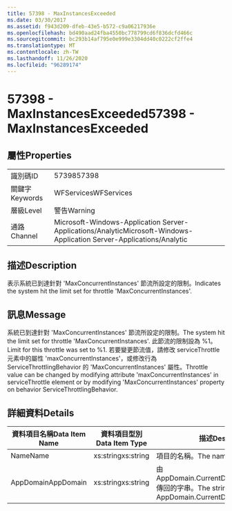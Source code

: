 ```yaml
---
title: 57398 - MaxInstancesExceeded
ms.date: 03/30/2017
ms.assetid: f943d209-dfeb-43e5-b572-c9a06217936e
ms.openlocfilehash: bd490aad24fba4550bc778799cd6f836dcfd466c
ms.sourcegitcommit: bc293b14af795e0e999e3304dd40c0222cf2ffe4
ms.translationtype: MT
ms.contentlocale: zh-TW
ms.lasthandoff: 11/26/2020
ms.locfileid: "96289174"
---
```

# <a name="57398---maxinstancesexceeded"></a><span data-ttu-id="33eda-102">57398 - MaxInstancesExceeded</span><span class="sxs-lookup"><span data-stu-id="33eda-102">57398 - MaxInstancesExceeded</span></span>

## <a name="properties"></a><span data-ttu-id="33eda-103">屬性</span><span class="sxs-lookup"><span data-stu-id="33eda-103">Properties</span></span>  
  
|||  
|-|-|  
|<span data-ttu-id="33eda-104">識別碼</span><span class="sxs-lookup"><span data-stu-id="33eda-104">ID</span></span>|<span data-ttu-id="33eda-105">57398</span><span class="sxs-lookup"><span data-stu-id="33eda-105">57398</span></span>|  
|<span data-ttu-id="33eda-106">關鍵字</span><span class="sxs-lookup"><span data-stu-id="33eda-106">Keywords</span></span>|<span data-ttu-id="33eda-107">WFServices</span><span class="sxs-lookup"><span data-stu-id="33eda-107">WFServices</span></span>|  
|<span data-ttu-id="33eda-108">層級</span><span class="sxs-lookup"><span data-stu-id="33eda-108">Level</span></span>|<span data-ttu-id="33eda-109">警告</span><span class="sxs-lookup"><span data-stu-id="33eda-109">Warning</span></span>|  
|<span data-ttu-id="33eda-110">通路</span><span class="sxs-lookup"><span data-stu-id="33eda-110">Channel</span></span>|<span data-ttu-id="33eda-111">Microsoft-Windows-Application Server-Applications/Analytic</span><span class="sxs-lookup"><span data-stu-id="33eda-111">Microsoft-Windows-Application Server-Applications/Analytic</span></span>|  
  
## <a name="description"></a><span data-ttu-id="33eda-112">描述</span><span class="sxs-lookup"><span data-stu-id="33eda-112">Description</span></span>  

 <span data-ttu-id="33eda-113">表示系統已到達針對 'MaxConcurrentInstances' 節流所設定的限制。</span><span class="sxs-lookup"><span data-stu-id="33eda-113">Indicates the system hit the limit set for throttle 'MaxConcurrentInstances'.</span></span>  
  
## <a name="message"></a><span data-ttu-id="33eda-114">訊息</span><span class="sxs-lookup"><span data-stu-id="33eda-114">Message</span></span>  

 <span data-ttu-id="33eda-115">系統已到達針對 'MaxConcurrentInstances' 節流所設定的限制。</span><span class="sxs-lookup"><span data-stu-id="33eda-115">The system hit the limit set for throttle 'MaxConcurrentInstances'.</span></span> <span data-ttu-id="33eda-116">此節流的限制設為 %1。</span><span class="sxs-lookup"><span data-stu-id="33eda-116">Limit for this throttle was set to %1.</span></span> <span data-ttu-id="33eda-117">若要變更節流值，請修改 serviceThrottle 元素中的屬性 'maxConcurrentInstances'，或修改行為 ServiceThrottlingBehavior 的 'MaxConcurrentInstances' 屬性。</span><span class="sxs-lookup"><span data-stu-id="33eda-117">Throttle value can be changed by modifying attribute 'maxConcurrentInstances' in serviceThrottle element or by modifying 'MaxConcurrentInstances' property on behavior ServiceThrottlingBehavior.</span></span>  
  
## <a name="details"></a><span data-ttu-id="33eda-118">詳細資料</span><span class="sxs-lookup"><span data-stu-id="33eda-118">Details</span></span>  
  
|<span data-ttu-id="33eda-119">資料項目名稱</span><span class="sxs-lookup"><span data-stu-id="33eda-119">Data Item Name</span></span>|<span data-ttu-id="33eda-120">資料項目型別</span><span class="sxs-lookup"><span data-stu-id="33eda-120">Data Item Type</span></span>|<span data-ttu-id="33eda-121">描述</span><span class="sxs-lookup"><span data-stu-id="33eda-121">Description</span></span>|  
|--------------------|--------------------|-----------------|  
|<span data-ttu-id="33eda-122">Name</span><span class="sxs-lookup"><span data-stu-id="33eda-122">Name</span></span>|<span data-ttu-id="33eda-123">xs:string</span><span class="sxs-lookup"><span data-stu-id="33eda-123">xs:string</span></span>|<span data-ttu-id="33eda-124">項目的名稱。</span><span class="sxs-lookup"><span data-stu-id="33eda-124">The name of the item.</span></span>|  
|<span data-ttu-id="33eda-125">AppDomain</span><span class="sxs-lookup"><span data-stu-id="33eda-125">AppDomain</span></span>|<span data-ttu-id="33eda-126">xs:string</span><span class="sxs-lookup"><span data-stu-id="33eda-126">xs:string</span></span>|<span data-ttu-id="33eda-127">由 AppDomain.CurrentDomain.FriendlyName 傳回的字串。</span><span class="sxs-lookup"><span data-stu-id="33eda-127">The string returned by AppDomain.CurrentDomain.FriendlyName.</span></span>|
